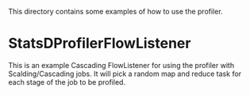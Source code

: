 This directory contains some examples of how to use the profiler.

# StatsDProfilerFlowListener

This is an example Cascading FlowListener for using the profiler with Scalding/Cascading jobs.  It will pick a random map and reduce task for each stage of the job to be profiled.